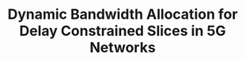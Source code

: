 ---
advisors:
- Fatih Alagöz
poster: images/39-poster.png
students:
- name: Nazım Berke Metin
title: Dynamic Bandwidth Allocation for Delay Constrained Slices in 5G Networks
type: project
---